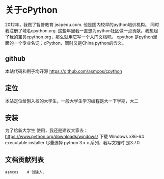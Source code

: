 # 关于cPython

2012年，我做了智普教育 jeapedu.com. 他是国内较早的python培训机构。 同时我注册了域名cpython.org.
这些年里我一直想为python社区做一点贡献，我想起了我的宝贝cpython.org，那么就用它写一个入门文档吧。
cpython 是python里面的一个专业名词：cPython，同时又是China python的含义。

## github
本站代码和例子均开源
https://github.com/asmcos/cpython

## 定位
本站定位给刚入校的大学生，一般大学生学习编程是大一下学期，大二

## 安装
为了给新大学生 使用，我还是建议大家去：https://www.python.org/downloads/windows/
下载 Windows x86-64 executable installer
尽量选择 python 3.x.x 系列，我写文档时 是3.7.0

## 文档贡献列表

    asmcos    # 创建人.
